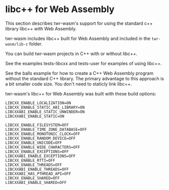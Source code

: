 # libc++ for Web Assembly
This section describes twr-wasm's support for using the standard c++ library libc++ with Web Assembly.

twr-wasm includes libc++ built for Web Assembly and included in the `twr-wasm/lib-c` folder.

You can build twr-wasm projects in C++ with or without libc++.

See the examples tests-libcxx and tests-user for examples of using libc++.

See the balls example for how to create a C++ Web Assembly program without the standard C++ library.  The primary advantage to this approach is a bit smaller code size.  You don't need to staticly link libc++.

twr-wasm's libc++ for Web Assembly was built with these build options:

~~~
LIBCXX_ENABLE_LOCALIZATION=ON
LIBCXX_ENABLE_STATIC_ABI_LIBRARY=ON
LIBCXXABI_ENABLE_STATIC_UNWINDER=ON
LIBCXXABI_ENABLE_STATIC=ON

LIBCXX_ENABLE_FILESYSTEM=OFF
LIBCXX_ENABLE_TIME_ZONE_DATABASE=OFF
LIBCXX_ENABLE_MONOTONIC_CLOCK=OFF
LIBCXX_ENABLE_RANDOM_DEVICE=OFF
LIBCXX_ENABLE_UNICODE=OFF
LIBCXX_ENABLE_WIDE_CHARACTERS=OFF 
LIBCXX_ENABLE_EXCEPTIONS=OFF
LIBCXXABI_ENABLE_EXCEPTIONS=OFF
LIBCXX_ENABLE_RTTI=OFF
LIBCXX_ENABLE_THREADS=OFF
LIBCXXABI_ENABLE_THREADS=OFF
LIBCXXABI_HAS_PTHREAD_API=OFF
LIBCXX_ENABLE_SHARED=OFF
LIBCXXABI_ENABLE_SHARED=OFF 
~~~